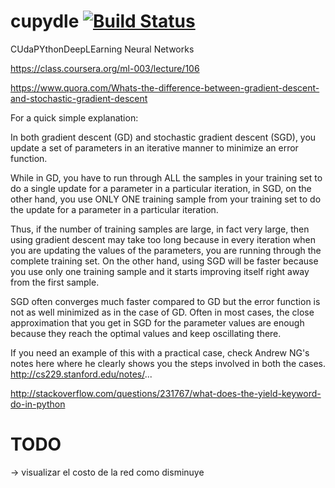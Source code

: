 # cupydle [![Build Status](https://travis-ci.org/lerker/cupydle.svg?branch=master)](https://travis-ci.org/lerker/cupydle)

CUdaPYthonDeepLEarning Neural Networks

https://class.coursera.org/ml-003/lecture/106


https://www.quora.com/Whats-the-difference-between-gradient-descent-and-stochastic-gradient-descent

For a quick simple explanation:

   In both gradient descent (GD) and stochastic gradient descent (SGD), you update a set of parameters in an iterative manner to minimize an error function.

While in GD, you have to run through ALL the samples in your training set to do a single update for a parameter in a particular iteration, in SGD, on the other hand, you use ONLY ONE training sample from your training set to do the update for a parameter in a particular iteration.

Thus, if the number of training samples are large, in fact very large, then using gradient descent may take too long because in every iteration when you are updating the values of the parameters, you are running through the complete training set. On the other hand, using SGD will be faster because you use only one training sample and it starts improving itself right away from the first sample.

SGD often converges much faster compared to GD but the error function is not as well minimized as in the case of GD. Often in most cases, the close approximation that you get in SGD for the parameter values are enough because they reach the optimal values and keep oscillating there.

If you need an example of this with a practical case, check Andrew NG's notes here where he clearly shows you the steps involved in both the cases. http://cs229.stanford.edu/notes/...


http://stackoverflow.com/questions/231767/what-does-the-yield-keyword-do-in-python

# TODO
-> visualizar el costo de la red como disminuye

